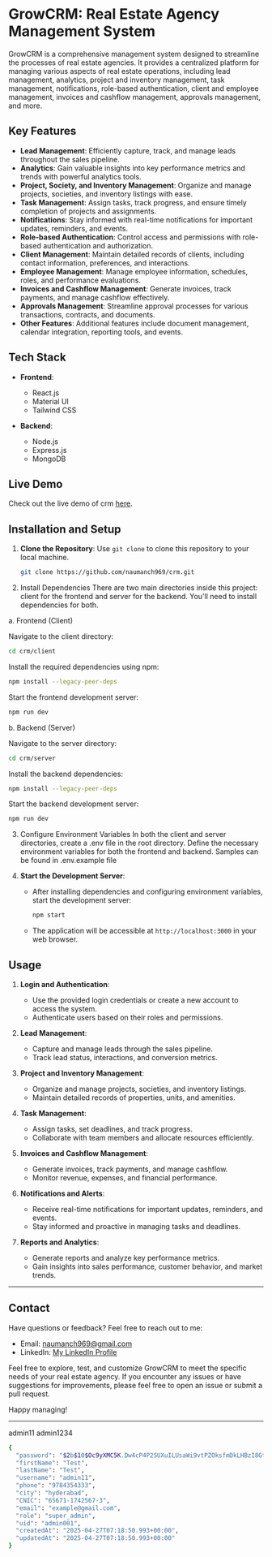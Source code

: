 # GrowCRM: Real Estate Agency Management System

GrowCRM is a comprehensive management system designed to streamline the processes of real estate agencies. It provides a centralized platform for managing various aspects of real estate operations, including lead management, analytics, project and inventory management, task management, notifications, role-based authentication, client and employee management, invoices and cashflow management, approvals management, and more.

## Key Features

- **Lead Management**: Efficiently capture, track, and manage leads throughout the sales pipeline.
- **Analytics**: Gain valuable insights into key performance metrics and trends with powerful analytics tools.
- **Project, Society, and Inventory Management**: Organize and manage projects, societies, and inventory listings with ease.
- **Task Management**: Assign tasks, track progress, and ensure timely completion of projects and assignments.
- **Notifications**: Stay informed with real-time notifications for important updates, reminders, and events.
- **Role-based Authentication**: Control access and permissions with role-based authentication and authorization.
- **Client Management**: Maintain detailed records of clients, including contact information, preferences, and interactions.
- **Employee Management**: Manage employee information, schedules, roles, and performance evaluations.
- **Invoices and Cashflow Management**: Generate invoices, track payments, and manage cashflow effectively.
- **Approvals Management**: Streamline approval processes for various transactions, contracts, and documents.
- **Other Features**: Additional features include document management, calendar integration, reporting tools, and events.

## Tech Stack

- **Frontend**:

  - React.js
  - Material UI
  - Tailwind CSS

- **Backend**:
  - Node.js
  - Express.js
  - MongoDB

## Live Demo

Check out the live demo of crm [here](https://growmarketing.netlify.app/).

## Installation and Setup

1. **Clone the Repository**: Use `git clone` to clone this repository to your local machine.

   ```bash
   git clone https://github.com/naumanch969/crm.git
   ```

2. Install Dependencies
   There are two main directories inside this project: client for the frontend and server for the backend. You'll need to install dependencies for both.

a. Frontend (Client)

Navigate to the client directory:

```bash
cd crm/client
```

Install the required dependencies using npm:

```bash
npm install --legacy-peer-deps
```

Start the frontend development server:

```bash
npm run dev
```

b. Backend (Server)

Navigate to the server directory:

```bash
cd crm/server
```

Install the backend dependencies:

```bash
npm install --legacy-peer-deps
```

Start the backend development server:

```bash
npm run dev
```

3. Configure Environment Variables
   In both the client and server directories, create a .env file in the root directory.
   Define the necessary environment variables for both the frontend and backend. Samples can be found in .env.example file

4. **Start the Development Server**:
   - After installing dependencies and configuring environment variables, start the development server:
     ```bash
     npm start
     ```
   - The application will be accessible at `http://localhost:3000` in your web browser.

## Usage

1. **Login and Authentication**:

   - Use the provided login credentials or create a new account to access the system.
   - Authenticate users based on their roles and permissions.

2. **Lead Management**:

   - Capture and manage leads through the sales pipeline.
   - Track lead status, interactions, and conversion metrics.

3. **Project and Inventory Management**:

   - Organize and manage projects, societies, and inventory listings.
   - Maintain detailed records of properties, units, and amenities.

4. **Task Management**:

   - Assign tasks, set deadlines, and track progress.
   - Collaborate with team members and allocate resources efficiently.

5. **Invoices and Cashflow Management**:

   - Generate invoices, track payments, and manage cashflow.
   - Monitor revenue, expenses, and financial performance.

6. **Notifications and Alerts**:

   - Receive real-time notifications for important updates, reminders, and events.
   - Stay informed and proactive in managing tasks and deadlines.

7. **Reports and Analytics**:
   - Generate reports and analyze key performance metrics.
   - Gain insights into sales performance, customer behavior, and market trends.

---

## Contact

Have questions or feedback? Feel free to reach out to me:

- Email: naumanch969@gmail.com
- LinkedIn: [My LinkedIn Profile](https://www.linkedin.com/in/naumanch)

Feel free to explore, test, and customize GrowCRM to meet the specific needs of your real estate agency. If you encounter any issues or have suggestions for improvements, please feel free to open an issue or submit a pull request.

Happy managing!

---

admin11
admin1234

```sh
{
  "password": "$2b$10$Oc9yXMC5K.Dw4cP4P2SUXuILUsaWi9vtPZOksfmDkLHBzI8GtIGq.",
  "firstName": "Test",
  "lastName": "Test",
  "username": "admin11",
  "phone": "9784354333",
  "city": "hyderabad",
  "CNIC": "65671-1742567-3",
  "email": "example@gmail.com",
  "role": "super_admin",
  "uid": "admin001",
  "createdAt": "2025-04-27T07:18:50.993+00:00",
  "updatedAt": "2025-04-27T07:18:50.993+00:00"
}


```
